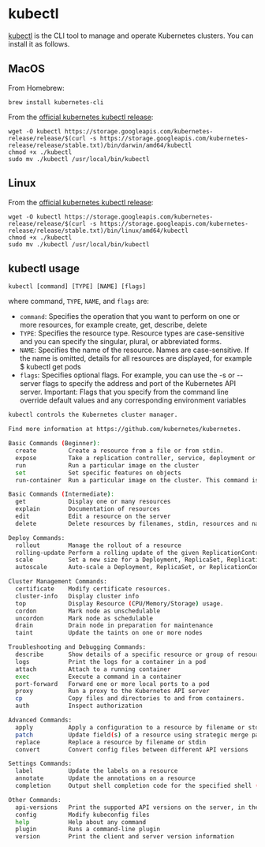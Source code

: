 # kubectl

[kubectl](https://kubernetes.io/docs/reference/kubectl/overview/) is the CLI tool to manage and operate Kubernetes clusters.  You can install it as follows.

## MacOS
From Homebrew:
```
brew install kubernetes-cli
```

From the [official kubernetes kubectl release](https://kubernetes.io/docs/tasks/tools/install-kubectl/):

```
wget -O kubectl https://storage.googleapis.com/kubernetes-release/release/$(curl -s https://storage.googleapis.com/kubernetes-release/release/stable.txt)/bin/darwin/amd64/kubectl
chmod +x ./kubectl
sudo mv ./kubectl /usr/local/bin/kubectl
```

## Linux
From the [official kubernetes kubectl release](https://kubernetes.io/docs/tasks/tools/install-kubectl/):

```
wget -O kubectl https://storage.googleapis.com/kubernetes-release/release/$(curl -s https://storage.googleapis.com/kubernetes-release/release/stable.txt)/bin/linux/amd64/kubectl
chmod +x ./kubectl
sudo mv ./kubectl /usr/local/bin/kubectl
```
## kubectl usage
`kubectl [command] [TYPE] [NAME] [flags]`

where command, `TYPE`, `NAME`, and `flags` are:
- `command`: Specifies the operation that you want to perform on one or more resources, for example create, get, describe, delete
- `TYPE`: Specifies the resource type. Resource types are case-sensitive and you can specify the singular, plural, or abbreviated forms.
- `NAME`: Specifies the name of the resource. Names are case-sensitive. If the name is omitted, details for all resources are displayed, for example $ kubectl get pods
- `flags`: Specifies optional flags. For example, you can use the -s or --server flags to specify the address and port of the Kubernetes API server.
Important: Flags that you specify from the command line override default values and any corresponding environment variables

```bash
kubectl controls the Kubernetes cluster manager.

Find more information at https://github.com/kubernetes/kubernetes.

Basic Commands (Beginner):
  create         Create a resource from a file or from stdin.
  expose         Take a replication controller, service, deployment or pod and expose it as a new Kubernetes Service
  run            Run a particular image on the cluster
  set            Set specific features on objects
  run-container  Run a particular image on the cluster. This command is deprecated, use "run" instead

Basic Commands (Intermediate):
  get            Display one or many resources
  explain        Documentation of resources
  edit           Edit a resource on the server
  delete         Delete resources by filenames, stdin, resources and names, or by resources and label selector

Deploy Commands:
  rollout        Manage the rollout of a resource
  rolling-update Perform a rolling update of the given ReplicationController
  scale          Set a new size for a Deployment, ReplicaSet, Replication Controller, or Job
  autoscale      Auto-scale a Deployment, ReplicaSet, or ReplicationController

Cluster Management Commands:
  certificate    Modify certificate resources.
  cluster-info   Display cluster info
  top            Display Resource (CPU/Memory/Storage) usage.
  cordon         Mark node as unschedulable
  uncordon       Mark node as schedulable
  drain          Drain node in preparation for maintenance
  taint          Update the taints on one or more nodes

Troubleshooting and Debugging Commands:
  describe       Show details of a specific resource or group of resources
  logs           Print the logs for a container in a pod
  attach         Attach to a running container
  exec           Execute a command in a container
  port-forward   Forward one or more local ports to a pod
  proxy          Run a proxy to the Kubernetes API server
  cp             Copy files and directories to and from containers.
  auth           Inspect authorization

Advanced Commands:
  apply          Apply a configuration to a resource by filename or stdin
  patch          Update field(s) of a resource using strategic merge patch
  replace        Replace a resource by filename or stdin
  convert        Convert config files between different API versions

Settings Commands:
  label          Update the labels on a resource
  annotate       Update the annotations on a resource
  completion     Output shell completion code for the specified shell (bash or zsh)

Other Commands:
  api-versions   Print the supported API versions on the server, in the form of "group/version"
  config         Modify kubeconfig files
  help           Help about any command
  plugin         Runs a command-line plugin
  version        Print the client and server version information
```

